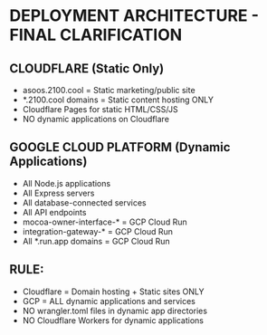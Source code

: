 # DEPLOYMENT ARCHITECTURE - FINAL CLARIFICATION

## CLOUDFLARE (Static Only)
- asoos.2100.cool = Static marketing/public site
- *.2100.cool domains = Static content hosting ONLY
- Cloudflare Pages for static HTML/CSS/JS
- NO dynamic applications on Cloudflare

## GOOGLE CLOUD PLATFORM (Dynamic Applications)
- All Node.js applications 
- All Express servers
- All database-connected services
- All API endpoints
- mocoa-owner-interface-* = GCP Cloud Run
- integration-gateway-* = GCP Cloud Run
- All *.run.app domains = GCP Cloud Run

## RULE: 
- Cloudflare = Domain hosting + Static sites ONLY
- GCP = ALL dynamic applications and services
- NO wrangler.toml files in dynamic app directories
- NO Cloudflare Workers for dynamic applications
